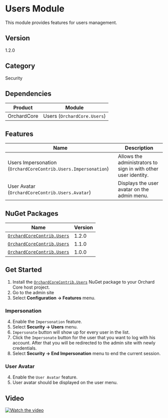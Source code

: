 # Users Module

This module provides features for users management.

## Version

1.2.0

## Category

Security

## Dependencies

| Product | Module |
| --- | --- |
| OrchardCore | Users (`OrchardCore.Users`) |

## Features

| Name | Description |
| --- | --- |
| Users Impersonation (`OrchardCoreContrib.Users.Impersonation`) | Allows the administrators to sign in with other user identity. |
| User Avatar (`OrchardCoreContrib.Users.Avatar`) | Displays the user avatar on the admin menu. |

## NuGet Packages

| Name | Version |
| --- | --- |
| [`OrchardCoreContrib.Users`](https://www.nuget.org/packages/OrchardCoreContrib.Users/1.2.0) | 1.2.0 |
| [`OrchardCoreContrib.Users`](https://www.nuget.org/packages/OrchardCoreContrib.Users/1.1.0) | 1.1.0 |
| [`OrchardCoreContrib.Users`](https://www.nuget.org/packages/OrchardCoreContrib.Users/1.0.0) | 1.0.0 |

## Get Started

1. Install the [`OrchardCoreContrib.Users`](https://www.nuget.org/packages/OrchardCoreContrib.Users/) NuGet package to your Orchard Core host project.
2. Go to the admin site
3. Select **Configuration -> Features** menu.

### Impersonation

4. Enable the `Impersonation` feature.
5. Select **Security -> Users** menu.
6. `Impersonate` button will show up for every user in the list.
7. Click the `Impersonate` button for the user that you want to log with his account. After that you will be redirected to the admin site with newly credentials. 
8. Select **Security -> End Impersonation** menu to end the current session.

### User Avatar

4. Enable the `User Avatar` feature.
5. User avatar should be displayed on the user menu.

## Video

[![Watch the video](https://img.youtube.com/vi/gXC3mDPy7LA/maxresdefault.jpg)](https://youtu.be/gXC3mDPy7LA)

